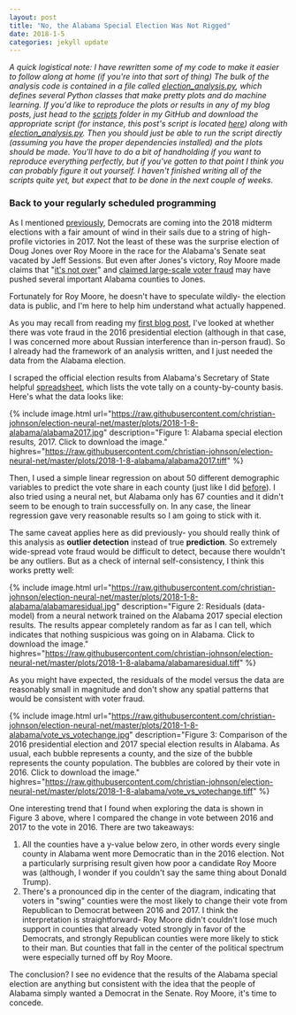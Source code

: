 ```yaml
---
layout: post
title: "No, the Alabama Special Election Was Not Rigged"
date: 2018-1-5
categories: jekyll update
---
```


*A quick logistical note: I have rewritten some of my code to make it easier to follow along at home (if you're into that sort of thing)*
*The bulk of the analysis code is contained in a file called [election_analysis.py](https://github.com/christian-johnson/election-neural-net/blob/master/election_analysis.py), which defines several Python classes that make pretty plots and do machine learning.*
*If you'd like to reproduce the plots or results in any of my blog posts, just head to the [scripts](https://github.com/christian-johnson/election-neural-net/tree/master/scripts) folder in my GitHub and download the appropriate script (for instance, this post's script is located [here](https://github.com/christian-johnson/election-neural-net/blob/master/scripts/2018-01-05-alabama.py)) along with [election_analysis.py](https://github.com/christian-johnson/election-neural-net/blob/master/election_analysis.py).*
*Then you should just be able to run the script directly (assuming you have the proper dependencies installed) and the plots should be made.*
*You'll have to do a bit of handholding if you want to reproduce everything perfectly, but if you've gotten to that point I think you can probably figure it out yourself.*
*I haven't finished writing all of the scripts quite yet, but expect that to be done in the next couple of weeks.*

### Back to your regularly scheduled programming
As I mentioned [previously](https://christian-johnson.github.io/california25), Democrats are coming into the 2018 midterm elections with a fair amount of wind in their sails due to a string of high-profile victories in 2017.
Not the least of these was the surprise election of Doug Jones over Roy Moore in the race for the Alabama's Senate seat vacated by Jeff Sessions.
But even after Jones's victory, Roy Moore made claims that "[it's not over](https://www.nytimes.com/2017/12/13/us/politics/roy-moore-speech-transcript.html)" and [claimed large-scale voter fraud](https://www.nytimes.com/2017/12/28/us/politics/roy-moore-block-election.html) may have pushed several important Alabama counties to Jones.

Fortunately for Roy Moore, he doesn't have to speculate wildly- the election data is public, and I'm here to help him understand what actually happened.

As you may recall from reading my [first blog post](https://christian-johnson.github.io/Election-Neural-Net), I've looked at whether there was vote fraud in the 2016 presidential election (although in that case, I was concerned more about Russian interference than in-person fraud).
So I already had the framework of an analysis written, and I just needed the data from the Alabama election.

I scraped the official election results from Alabama's Secretary of State helpful [spreadsheet](http://sos.alabama.gov/sites/default/files/voter-pdfs/2017%20Official%20General%20Election%20Results%20without%20Write-In%20Appendix%20-%202017-12-28.pdf), which lists the vote tally on a county-by-county basis.
Here's what the data looks like:

{% include image.html url="https://raw.githubusercontent.com/christian-johnson/election-neural-net/master/plots/2018-1-8-alabama/alabama2017.jpg" description="Figure 1: Alabama special election results, 2017. Click to download the image." highres="https://raw.githubusercontent.com/christian-johnson/election-neural-net/master/plots/2018-1-8-alabama/alabama2017.tiff" %}

Then, I used a simple linear regression on about 50 different demographic variables to predict the vote share in each county (just like I did [before](https://christian-johnson.github.io/Election-Neural-Net)).
I also tried using a neural net, but Alabama only has 67 counties and it didn't seem to be enough to train successfully on.
In any case, the linear regression gave very reasonable results so I am going to stick with it.

The same caveat applies here as did previously- you should really think of this analysis as **outlier detection** instead of true **prediction**.
So extremely wide-spread vote fraud would be difficult to detect, because there wouldn't be any outliers.
But as a check of internal self-consistency, I think this works pretty well:

{% include image.html url="https://raw.githubusercontent.com/christian-johnson/election-neural-net/master/plots/2018-1-8-alabama/alabamaresidual.jpg" description="Figure 2: Residuals (data-model) from a neural network trained on the Alabama 2017 special election results. The results appear completely random as far as I can tell, which indicates that nothing suspicious was going on in Alabama. Click to download the image." highres="https://raw.githubusercontent.com/christian-johnson/election-neural-net/master/plots/2018-1-8-alabama/alabamaresidual.tiff" %}

As you might have expected, the residuals of the model versus the data are reasonably small in magnitude and don't show any spatial patterns that would be consistent with voter fraud.

{% include image.html url="https://raw.githubusercontent.com/christian-johnson/election-neural-net/master/plots/2018-1-8-alabama/vote_vs_votechange.jpg" description="Figure 3: Comparison of the 2016 presidential election and 2017 special election results in Alabama. As usual, each bubble represents a county, and the size of the bubble represents the county population. The bubbles are colored by their vote in 2016. Click to download the image." highres="https://raw.githubusercontent.com/christian-johnson/election-neural-net/master/plots/2018-1-8-alabama/vote_vs_votechange.tiff" %}

One interesting trend that I found when exploring the data is shown in Figure 3 above, where I compared the change in vote between 2016 and 2017 to the vote in 2016.
There are two takeaways:
1. All the counties have a y-value below zero, in other words every single county in Alabama went more Democratic than in the 2016 election.
Not a particularly surprising result given how poor a candidate Roy Moore was (although, I wonder if you couldn't say the same thing about Donald Trump).
2. There's a pronounced dip in the center of the diagram, indicating that voters in "swing" counties were the most likely to change their vote from Republican to Democrat between 2016 and 2017.
I think the interpretation is straightforward- Roy Moore didn't couldn't lose much support in counties that already voted strongly in favor of the Democrats, and strongly Republican counties were more likely to stick to their man.
But counties that fall in the center of the political spectrum were especially turned off by Roy Moore.

The conclusion?
I see no evidence that the results of the Alabama special election are anything but consistent with the idea that the people of Alabama simply wanted a Democrat in the Senate.
Roy Moore, it's time to concede.
